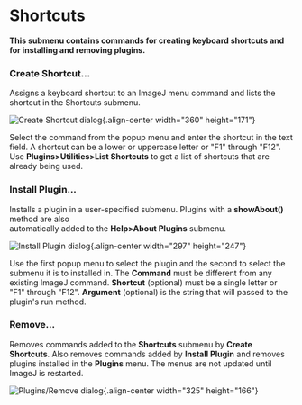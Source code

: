 # Shortcuts

**This submenu contains commands for creating keyboard shortcuts and for
installing and removing plugins.**

### Create Shortcut\...

Assigns a keyboard shortcut to an ImageJ menu command and lists the
shortcut in the Shortcuts submenu.

![Create Shortcut
dialog](http://rsb.info.nih.gov/ij/docs/images/hotkey.gif){.align-center
width="360" height="171"}

Select the command from the popup menu and enter the shortcut in the
text field. A shortcut can be a lower or uppercase letter or \"F1\"
through \"F12\". Use **Plugins\>Utilities\>List Shortcuts** to get a
list of shortcuts that are already being used.

### Install Plugin\...

Installs a plugin in a user-specified submenu. Plugins with a
**showAbout()** method are also\
automatically added to the **Help\>About Plugins** submenu.

![Install Plugin
dialog](http://rsb.info.nih.gov/ij/docs/images/install.gif){.align-center
width="297" height="247"}

Use the first popup menu to select the plugin and the second to select
the submenu it is to installed in. The **Command** must be different
from any existing ImageJ command. **Shortcut** (optional) must be a
single letter or \"F1\" through \"F12\". **Argument** (optional) is the
string that will passed to the plugin\'s run method.

### Remove\...

Removes commands added to the **Shortcuts** submenu by **Create
Shortcuts**. Also removes commands added by **Install Plugin** and
removes plugins installed in the **Plugins** menu. The menus are not
updated until ImageJ is restarted.

![Plugins/Remove
dialog](http://rsb.info.nih.gov/ij/docs/images/remove.gif){.align-center
width="325" height="166"}
